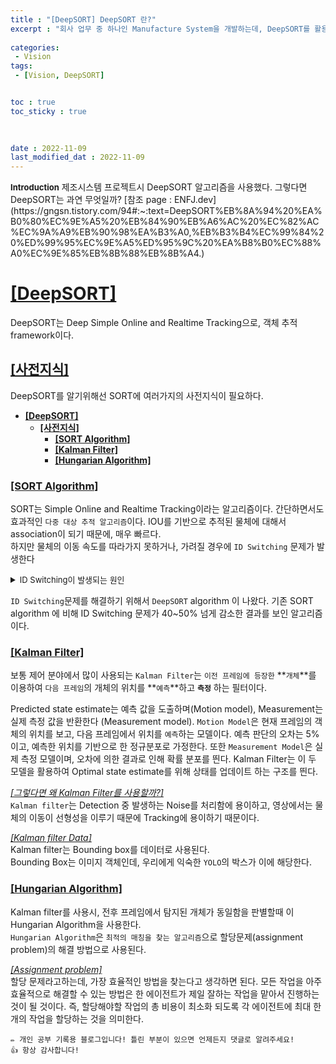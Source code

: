 ```yaml
---
title : "[DeepSORT] DeepSORT 란?"
excerpt : "회사 업무 중 하나인 Manufacture System을 개발하는데, DeepSORT를 활용한다. 그 설명이다."
  
categories: 
 - Vision
tags: 
 - [Vision, DeepSORT]


toc : true
toc_sticky : true
 
 

date : 2022-11-09
last_modified_dat : 2022-11-09 
---
```

<div class='notice' markdown='1'>
<b><font size='2'>Introduction</font></b>  
제조시스템 프로젝트시 DeepSORT 알고리즘을 사용했다. 그렇다면 DeepSORT는 과연 무엇일까?  
[참조 page : ENFJ.dev](https://gngsn.tistory.com/94#:~:text=DeepSORT%EB%8A%94%20%EA%B0%80%EC%9E%A5%20%EB%84%90%EB%A6%AC%20%EC%82%AC%EC%9A%A9%EB%90%98%EA%B3%A0,%EB%B3%B4%EC%99%84%20%ED%99%95%EC%9E%A5%ED%95%9C%20%EA%B8%B0%EC%88%A0%EC%9E%85%EB%8B%88%EB%8B%A4.)
</div>

# **<u>[DeepSORT]</u>**
DeepSORT는 Deep Simple Online and Realtime Tracking으로, 객체 추적 framework이다.  

## **<u>[사전지식]</u>**
DeepSORT를 알기위해선 SORT에 여러가지의 사전지식이 필요하다. 
- [**\[DeepSORT\]**](#deepsort)
  - [**\[사전지식\]**](#사전지식)
    - [**\[SORT Algorithm\]**](#sort-algorithm)
    - [**\[Kalman Filter\]**](#kalman-filter)
    - [**\[Hungarian Algorithm\]**](#hungarian-algorithm)

### **<u>[SORT Algorithm]</u>** 
SORT는 Simple Online and Realtime Tracking이라는 알고리즘이다. 간단하면서도 효과적인 `다중 대상 추적 알고리즘`이다. IOU를 기반으로 추적된 물체에 대해서 association이 되기 때문에, 매우 빠르다.  
하지만 물체의 이동 속도를 따라가지 못하거나, 가려질 경우에 `ID Switching` 문제가 발생한다
<details>
<summary><font size='2'>ID Switching이 발생되는 원인</font></summary>
<div markdown='1'>
1. 물체의 속도가 빠르게 움직여 IoU가 작게 판단되어 발생한다. [IoU](#iou)
2. 가려짐, Occulusion이 발생시, Detecting Box의 크기가 작아져 IoU 값이 낮아 발생한다.
</div>
</details>

`ID Switching`문제를 해결하기 위해서 `DeepSORT` algorithm 이 나왔다. 기존 SORT algorithm 에 비해 ID Switching 문제가 40~50% 넘게 감소한 결과를 보인 알고리즘이다.

### **<u>[Kalman Filter]</u>**
보통 제어 분야에서 많이 사용되는 `Kalman Filter`는 `이전 프레임에 등장한` **`개체`**를 이용하여 `다음 프레임`의 개체의 위치를 **`예측`**하고 **`측정`** 하는 필터이다.  

Predicted state estimate는 예측 값을 도출하며(Motion model), Measurement는 실제 측정 값을 반환한다 (Measurement model). `Motion Model`은 현재 프레임의 객체의 위치를 보고, 다음 프레임에서 위치를 `예측`하는 모델이다. 예측 판단의 오차는 5%이고, 예측한 위치를 기반으로 한 정규분포로 가정한다. 또한 `Measurement Model`은 실제 측정 모델이며, 오차에 의한 결과로 인해 확률 분포를 띈다. Kalman Filter는 이 두 모델을 활용하여 Optimal state estimate를 위해 상태를 업데이트 하는 구조를 띈다.

*<u>[그렇다면 왜 Kalman Filter를 사용할까?]</u>*  
`Kalman filter`는 Detection 중 발생하는 Noise를 처리함에 용이하고, 영상에서는 물체의 이동이 선형성을 이루기 때문에 Tracking에 용이하기 때문이다.  

*<u>[Kalman filter Data]</u>*  
Kalman filter는 Bounding box를 데이터로 사용된다.  
Bounding Box는 이미지 객체인데, 우리에게 익숙한 `YOLO`의 박스가 이에 해당한다.  

### **<u>[Hungarian Algorithm]</u>**  
Kalman filter를 사용시, 전후 프레임에서 탐지된 개체가 동일함을 판별할때 이 Hungarian Algorithm을 사용한다.  
`Hungarian Algorithm`은 `최적의 매칭을 찾는 알고리즘`으로 할당문제(assignment problem)의 해결 방법으로 사용된다.

*<u>[Assignment problem]</u>*  
할당 문제라고하는데, 가장 효율적인 방법을 찾는다고 생각하면 된다. 모든 작업을 아주 효율적으로 해결할 수 있는 방법은 한 에이전트가 제일 잘하는 작업을 맡아서 진행하는 것이 될 것이다. 즉, 할당해야할 작업의 총 비용이 최소화 되도록 각 에이전트에 최대 한 개의 작업을 할당하는 것을 의미한다.


```
✏️ 개인 공부 기록용 블로그입니다! 틀린 부분이 있으면 언제든지 댓글로 알려주세요!
👍 항상 감사합니다!
```
